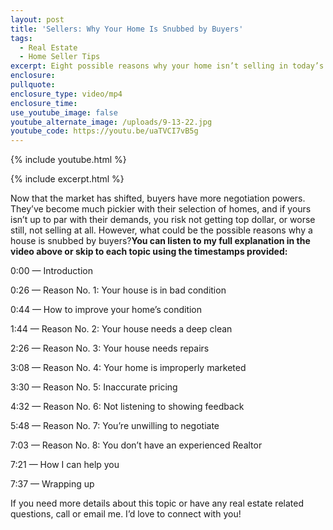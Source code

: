 ```yaml
---
layout: post
title: 'Sellers: Why Your Home Is Snubbed by Buyers'
tags:
  - Real Estate
  - Home Seller Tips
excerpt: Eight possible reasons why your home isn’t selling in today’s market.
enclosure:
pullquote:
enclosure_type: video/mp4
enclosure_time:
use_youtube_image: false
youtube_alternate_image: /uploads/9-13-22.jpg
youtube_code: https://youtu.be/uaTVCI7vB5g
---
```

{% include youtube.html %}

{% include excerpt.html %}

Now that the market has shifted, buyers have more negotiation powers. They’ve become much pickier with their selection of homes, and if yours isn’t up to par with their demands, you risk not getting top dollar, or worse still, not selling at all. However, what could be the possible reasons why a house is snubbed by buyers?**You can listen to my full explanation in the video above or skip to each topic using the timestamps provided:**

0:00 — Introduction

0:26 — Reason No. 1: Your house is in bad condition

0:44 — How to improve your home’s condition

1:44 — Reason No. 2: Your house needs a deep clean

2:26 — Reason No. 3: Your house needs repairs&nbsp;

3:08 — Reason No. 4: Your home is improperly marketed

3:30 — Reason No. 5: Inaccurate pricing

4:32 — Reason No. 6: Not listening to showing feedback

5:48 — Reason No. 7: You’re unwilling to negotiate

7:03 — Reason No. 8: You don’t have an experienced Realtor&nbsp;

7:21 — How I can help you

7:37 — Wrapping up

If you need more details about this topic or have any real estate related questions, call or email me. I’d love to connect with you\!